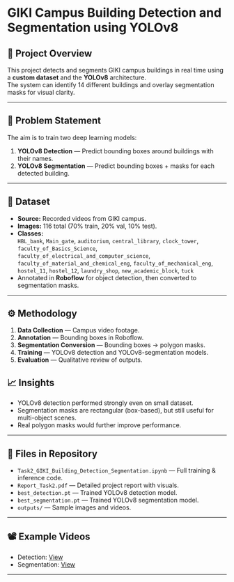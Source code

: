 # GIKI Campus Building Detection and Segmentation using YOLOv8

## 📌 Project Overview
This project detects and segments GIKI campus buildings in real time using a **custom dataset** and the **YOLOv8** architecture.  
The system can identify 14 different buildings and overlay segmentation masks for visual clarity.

---

## 🎯 Problem Statement
The aim is to train two deep learning models:
1. **YOLOv8 Detection** — Predict bounding boxes around buildings with their names.
2. **YOLOv8 Segmentation** — Predict bounding boxes + masks for each detected building.

---

## 📂 Dataset
- **Source:** Recorded videos from GIKI campus.
- **Images:** 116 total (70% train, 20% val, 10% test).
- **Classes:**  
  `HBL_bank`, `Main_gate`, `auditorium`, `central_library`, `clock_tower`,  
  `faculty_of_Basics_Science`, `faculty_of_electrical_and_computer_science`,  
  `faculty_of_material_and_chemical_eng`, `faculty_of_mechanical_eng`,  
  `hostel_11`, `hostel_12`, `laundry_shop`, `new_academic_block`, `tuck`
- Annotated in **Roboflow** for object detection, then converted to segmentation masks.

---

## ⚙️ Methodology
1. **Data Collection** — Campus video footage.
2. **Annotation** — Bounding boxes in Roboflow.
3. **Segmentation Conversion** — Bounding boxes → polygon masks.
4. **Training** — YOLOv8 detection and YOLOv8-segmentation models.
5. **Evaluation** — Qualitative review of outputs.


## 📈 Insights
- YOLOv8 detection performed strongly even on small dataset.
- Segmentation masks are rectangular (box-based), but still useful for multi-object scenes.
- Real polygon masks would further improve performance.

---

## 📁 Files in Repository
- `Task2_GIKI_Building_Detection_Segmentation.ipynb` — Full training & inference code.
- `Report_Task2.pdf` — Detailed project report with visuals.
- `best_detection.pt` — Trained YOLOv8 detection model.
- `best_segmentation.pt` — Trained YOLOv8 segmentation model.
- `outputs/` — Sample images and videos.

---

## 📽 Example Videos
- Detection: [View](outputs/detection_video.avi)
- Segmentation: [View](outputs/segmentation_video.avi)

---

